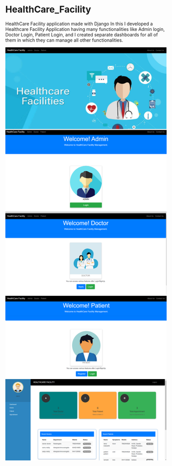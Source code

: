 # HealthCare_Facility
HealthCare Facility application made with Django
In this I developed a Healthcare Facility Application having many functionalities like Admin login, Doctor Login, Patient Login, and I created separate dashboards for all of them in which they can manage all other functionalities.

<img src="pictures/Home Page.png" />
<img src="pictures/Admin Login.png" />
<img src="pictures/Doctor Login.png" />
<img src="pictures/Patient Login.png" />
<img src="pictures/Admin Dashboard.png" />
